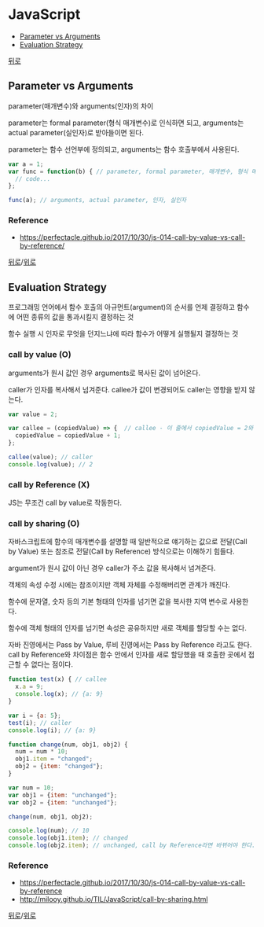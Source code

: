 # JavaScript

* [Parameter vs Arguments](#parameter-vs-arguments)
* [Evaluation Strategy](#evaluation-strategy)

[뒤로](https://github.com/SeongYongLee/TIL)

## Parameter vs Arguments

parameter(매개변수)와 arguments(인자)의 차이

parameter는 formal parameter(형식 매개변수)로 인식하면 되고, arguments는 actual parameter(실인자)로 받아들이면 된다.

parameter는 함수 선언부에 정의되고, arguments는 함수 호출부에서 사용된다.

```js
var a = 1;
var func = function(b) { // parameter, formal parameter, 매개변수, 형식 매개변수
  // code...
};

func(a); // arguments, actual parameter, 인자, 실인자
```

### Reference
- https://perfectacle.github.io/2017/10/30/js-014-call-by-value-vs-call-by-reference/

[뒤로](https://github.com/SeongYongLee/TIL)/[위로](#javascript)

## Evaluation Strategy

프로그래밍 언어에서 함수 호출의 아규먼트(argument)의 순서를 언제 결정하고 함수에 어떤 종류의 값을 통과시킬지 결정하는 것

함수 실행 시 인자로 무엇을 던지느냐에 따라 함수가 어떻게 실행될지 결정하는 것


### call by value (O)

arguments가 원시 값인 경우 arguments로 복사된 값이 넘어온다.

caller가 인자를 복사해서 넘겨준다. callee가 값이 변경되어도 caller는 영향을 받지 않는다.

```js
var value = 2;

var callee = (copiedValue) => {  // callee - 이 줄에서 copiedValue = 2와 동일한 동작이 수행됨
  copiedValue = copiedValue + 1;
};

callee(value); // caller
console.log(value); // 2
```

### call by Reference (X)

JS는 무조건 call by value로 작동한다.

### call by sharing (O)

자바스크립트에 함수의 매개변수를 설명할 때 일반적으로 얘기하는 값으로 전달(Call by Value) 또는 참조로 전달(Call by Reference) 방식으로는 이해하기 힘들다.

argument가 원시 값이 아닌 경우 caller가 주소 값을 복사해서 넘겨준다.


객체의 속성 수정 시에는 참조이지만 객체 자체를 수정해버리면 관계가 깨진다.

함수에 문자열, 숫자 등의 기본 형태의 인자를 넘기면 값을 복사한 지역 변수로 사용한다.

함수에 객체 형태의 인자를 넘기면 속성은 공유하지만 새로 객체를 할당할 수는 없다.

자바 진영에서는 Pass by Value, 루비 진영에서는 Pass by Reference 라고도 한다. call by Reference와 차이점은 함수 안에서 인자를 새로 할당했을 때 호출한 곳에서 접근할 수 없다는 점이다.

```js
function test(x) { // callee
  x.a = 9;
  console.log(x); // {a: 9}
}

var i = {a: 5};
test(i); // caller 
console.log(i); // {a: 9}
```

```js
function change(num, obj1, obj2) {
  num = num * 10;
  obj1.item = "changed";
  obj2 = {item: "changed"};
}

var num = 10;
var obj1 = {item: "unchanged"};
var obj2 = {item: "unchanged"};

change(num, obj1, obj2);

console.log(num); // 10
console.log(obj1.item); // changed
console.log(obj2.item); // unchanged, call by Reference라면 바뀌어야 한다.
```

### Reference
- https://perfectacle.github.io/2017/10/30/js-014-call-by-value-vs-call-by-reference
- http://milooy.github.io/TIL/JavaScript/call-by-sharing.html

[뒤로](https://github.com/SeongYongLee/TIL)/[위로](#javascript)